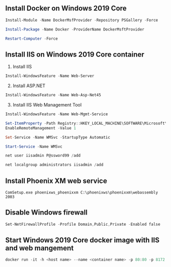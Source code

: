 ## Install Docker on Windows 2019 Core
```powershell
Install-Module -Name DockerMsfProvider -Repository PSGallery -Force

Install-Package -Name Docker -ProviderName DockerMsftProvider

Restart-Computer -Force
```

## Install IIS on Windows 2019 Core container
1. Install IIS
```powershell
Install-WindowsFeature -Name Web-Server
```
2. Install ASP.NET
```powershell
Install-WindowsFeature -Name Web-Asp-Net45
```
3. Install IIS Web Management Tool
```powershell
Install-WindowsFeature -Name Web-Mgmt-Service

Set-ItemProperty -Path Registry::HKEY_LOCAL_MACHINE\SOFTWARE\Microsoft\WebManagement\Server\ -Name 
EnableRemoteManagement -Value 1

Set-Service -Name WMSvc -StartupType Automatic

Start-Service -Name WMSvc

net user iisadmin P@ssword99 /add

net localgroup administrators iisadmin /add
```

## Install Phoenix XM web service
```
ComSetup.exe phoenixws_phoenixxm C:\phoenixws\phoenixxm\webassembly 2003
```

## Disable Windows firewall
```powershell
Set-NetFirewallProfile -Profile Domain,Public,Private -Enabled false
```

## Start Windows 2019 Core docker image with IIS and web mangement
```powershell
docker run -it -h <host name> --name <container name> -p 80:80 -p 8172:8172 <image name> powershell.exe
```

